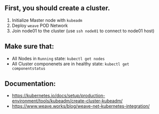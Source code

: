 ## First, you should create a cluster.
1. Initialize Master node with `kubeadm`
2. Deploy `weave` POD Network
3. Join node01 to the cluster (use `ssh node01` to connect to node01 host)

## Make sure that:
- All Nodes in `Running` state: `kubectl get nodes`
- All Cluster componenets are in healthy state: `kubectl get componentstatus`

## Documentation:
- https://kubernetes.io/docs/setup/production-environment/tools/kubeadm/create-cluster-kubeadm/
- https://www.weave.works/blog/weave-net-kubernetes-integration/